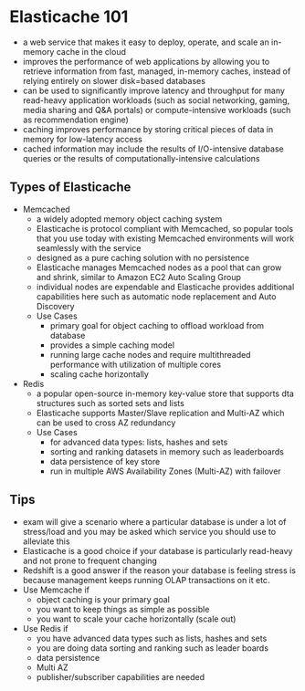 # Elasticache 101
- a web service that makes it easy to deploy, operate, and scale an in-memory cache in the cloud
- improves the performance of web applications by allowing you to retrieve information from fast, managed, in-memory caches, instead of relying entirely on slower disk=based databases
- can be used to significantly improve latency and throughput for many read-heavy application workloads (such as social networking, gaming, media sharing and Q&A portals) or compute-intensive workloads (such as recommendation engine)
- caching improves performance by storing critical pieces of data in memory for low-latency access
- cached information may include the results of I/O-intensive database queries or the results of computationally-intensive calculations


## Types of Elasticache
- Memcached 
  - a widely adopted memory object caching system
  - Elasticache is protocol compliant with Memcached, so popular tools that you use today with existing Memcached environments will work seamlessly with the service
  - designed as a pure caching solution with no persistence
  - Elasticache manages Memcached nodes as a pool that can grow and shrink, similar to Amazon EC2 Auto Scaling Group
  - individual nodes are expendable and Elasticache provides additional capabilities here such as automatic node replacement and Auto Discovery
  - Use Cases
    - primary goal for object caching to offload workload from database
    - provides a simple caching model
    - running large cache nodes and require multithreaded performance with utilization of multiple cores
    - scaling cache horizontally
- Redis
  - a popular open-source in-memory key-value store that supports dta structures such as sorted sets and lists
  - Elasticache supports Master/Slave replication and Multi-AZ which can be used to cross AZ redundancy
  - Use Cases
    - for advanced data types: lists, hashes and sets
    - sorting and ranking datasets in memory such as leaderboards
    - data persistence of key store
    - run in multiple AWS Availability Zones (Multi-AZ) with failover

## Tips
- exam will give a scenario where a particular database is under a lot of stress/load and you may be asked which service you should use to alleviate this
- Elasticache is a good choice if your database is particularly read-heavy and not prone to frequent changing
- Redshift is a good answer if the reason your database is feeling stress is because management keeps running OLAP transactions on it etc.
- Use Memcache if
  - object caching is your primary goal
  - you want to keep things as simple as possible
  - you want to scale your cache horizontally (scale out)
- Use Redis if
  - you have advanced data types such as lists, hashes and sets
  - you are doing data sorting and ranking such as leader boards
  - data persistence
  - Multi AZ
  - publisher/subscriber capabilities are needed